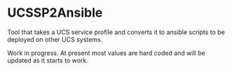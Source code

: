 # UCSSP2Ansible
Tool that takes a UCS service profile and converts it to ansible scripts to be deployed on other UCS systems.

Work in progress.  At present most values are hard coded and will be updated as it starts to work. 